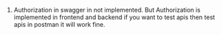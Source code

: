 1) Authorization in swagger in not implemented.
   But Authorization is implemented in frontend and backend if you want to test apis then test apis in postman it will work fine.
